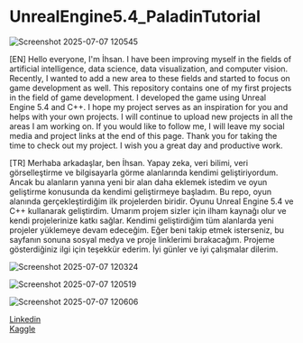 # UnrealEngine5.4_PaladinTutorial
![Screenshot 2025-07-07 120545](https://github.com/user-attachments/assets/91c34436-f8e1-4b8a-a515-c9e561cd71b4)

[EN]
Hello everyone, I'm İhsan. I have been improving myself in the fields of artificial intelligence, data science, data visualization, and computer vision. Recently, I wanted to add a new area to these fields and started to focus on game development as well. This repository contains one of my first projects in the field of game development. I developed the game using Unreal Engine 5.4 and C++. I hope my project serves as an inspiration for you and helps with your own projects. I will continue to upload new projects in all the areas I am working on. If you would like to follow me, I will leave my social media and project links at the end of this page. Thank you for taking the time to check out my project. I wish you a great day and productive work.

[TR]
Merhaba arkadaşlar, ben İhsan. Yapay zeka, veri bilimi, veri görselleştirme ve bilgisayarla görme alanlarında kendimi geliştiriyordum. Ancak bu alanların yanına yeni bir alan daha eklemek istedim ve oyun geliştirme konusunda da kendimi geliştirmeye başladım. Bu repo, oyun alanında gerçekleştirdiğim ilk projelerden biridir. Oyunu Unreal Engine 5.4 ve C++ kullanarak geliştirdim. Umarım projem sizler için ilham kaynağı olur ve kendi projelerinize katkı sağlar. Kendimi geliştirdiğim tüm alanlarda yeni projeler yüklemeye devam edeceğim. Eğer beni takip etmek isterseniz, bu sayfanın sonuna sosyal medya ve proje linklerimi bırakacağım. Projeme gösterdiğiniz ilgi için teşekkür ederim. İyi günler ve iyi çalışmalar dilerim.

![Screenshot 2025-07-07 120324](https://github.com/user-attachments/assets/72773973-9c15-4e6f-96fb-5e39be78225e)

![Screenshot 2025-07-07 120519](https://github.com/user-attachments/assets/90eed47b-1c00-40e5-bb88-dd7acc29a3be)

![Screenshot 2025-07-07 120606](https://github.com/user-attachments/assets/6bf66899-e372-40c1-9f9c-5dd94fdf0b65)

[Linkedin](https://www.linkedin.com/in/ihsancenkiz/)<br>
[Kaggle](https://www.kaggle.com/ihsncnkz)
